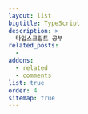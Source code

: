 ```yaml
---
layout: list
bigtitle: TypeScript
description: >
  타입스크립트 공부
related_posts:
  -
addons:
  - related
  - comments
list: true
order: 4
sitemap: true
---
```

